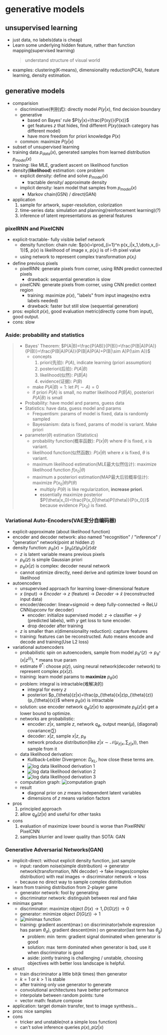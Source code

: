 # generative models

## unsupervised learning
- just data, no labels(data is cheap)
- Learn some underlying hidden feature, rather than function mapping(supervised learning)
    > understand structure of visual world
- examples: clustering(K-means), dimensionality reduction(PCA), feature learning, density estimation.

## generative models
- comparision
    - discriminative(判别式): directly model $P(y|x)$, find decision boundary
    - generative
        - based on Bayes' rule $P(y|x)=\frac{P(xy)}{P(x)}$
        - get features $z$ that hides, find different $P(xy)$(each category has different model)
        - have more freedom for priori knowledge $P(x)$
    - common: maximize $P(y|x)$
- subset of unsupervised learning
- training data $p_{data}(x)$, generated samples from learned distribution $p_{model}(x)$
- training: like MLE, gradient ascent on likelihood function
- density(**likelihood**) estimation: core problem
    - explicit density: define and solve $p_{model}(x)$
        - tractable density/ approximate density
    - implicit density: learn model that samples from $p_{model}(x)$
        - Markov chain(GSN) / direct(GAN)
- application
    1. sample for artwork, super-resolution, colorization
    2. time-series data: simulation and planning(reinforcement learning)(?)
    3. inference of latent representations as general features

### pixelRNN and PixelCNN
- explicit-tractable- fully visible belief network
    - density function: chain rule: $p(x)=\prod_{i=1}^n p(x_i|x_1,\dots,x_{i-1})$, $p(x)$ is likelihood of image x, $p(x_i)$ is of i-th pixel value
    - using network to represent complex transformation $p(x_i)$
- define previous pixels
    - pixelRNN: generate pixels from corner, using RNN predict connected pixels
        - drawback: sequential generation is slow
    - pixelCNN: generate pixels from corner, using CNN predict context region
        - training: maximize $p(x)$, "labels" from input images(no extra labels needed)
        - drawback: faster but still slow (sequential generation)
- pros: explicit $p(x)$, good evaluation metric(directly come from input), good output.
- cons: slow

### Aside: probability and statistics
> - Bayes' Theorem: $P(A|B)=\frac{P(AB)}{P(B)}=\frac{P(B|A)P(A)}{P(B)}=\frac{P(B|A)P(A)}{P(B|A)P(A)+P(B|\sim A)P(\sim A)}$
>     - concepts
>         1. priori(先验): $P(A)$, indicate learning (priori assumption)
>         2. posteriori(后验): $P(A|B)$
>         3. likelihood(似然): $P(B|A)$
>         4. evidence(证据): $P(B)$
>     - make $P(A|B)=1$: let $P(\sim A)=0$
>     - if priori $P(A)$ is small, no matter likelihood $P(B|A)$, posteriori $P(A|B)$ is small
> - Probability: have model and params, guess data
> - Statistics: have data, guess model and params
>     - Frequentism: params of model is fixed, data is randomly sampled
>     - Bayesianism: data is fixed, params of model is variant. Make priori
> - parameter($\theta$) estimation (Statistics)
>     - probability function(概率函数): $P(x|\theta)$ where $\theta$ is fixed, $x$ is variant.
>     - likelihood function(似然函数): $P(x|\theta)$ where $x$ is fixed, $\theta$ is variant.
>     - maximum likelihood estimation(MLE最大似然估计): maximize likelihood function $f(x_0|\theta)$
>     - maximum a posteriori estimation(MAP最大后验概率估计): maximize $P(x_0|\theta)P(\theta)$
>         - multiply $P(\theta)$ is like regularization, **increase priori**.
>         - essentially maximize posterior $P(\theta|x_0)=\frac{P(x_0|\theta)P(\theta)}{P(x_0)}$ because evidence $P(x_0)$ is fixed.

### Variational Auto-Encoders(VAE变分自编码器)
- explicit-approximate (about likelihood function)
- encoder and decoder network: also named "recognition" / "inference" / "generation" network(point at hidden $z$)
- density function: $p_{\theta}(x)=\int p_{\theta}(z)p_{\theta}(x|z)dz$
    - $z$ is latent variable means previous pixels
    - $p_{\theta}(z)$ is simple Gaussian priori
    - $p_{\theta}(x|z)$ is complex: decoder neural network
    - cannot optimize directly, need derive and optimize lower bound on likelihood
- autoencoders
    - unsupervised approach for learning lower-dimensional feature
    - $x$ (input) -> *Encoder* -> $z$ (feature) -> *Decoder* -> $\hat{x}$ (reconstructed input data)
    - encoder/decoder: linear+sigmoid -> deep fully-connected -> ReLU CNN(upconv for decoder)
        - encoder: initialize supervised model: $z$ -> classifier -> $\hat{y}$ (predicted labels), with $y$ get loss to tune encoder.
        - drop decoder after training
    - $z$ is smaller than $x$(dimensionality reduction): capture features
    - training: features can be reconstructed. Auto means encode and decode and training(Use L2 loss)
- variational autoencoders
    - probabilistic spin on autoencoders, sample from model $p_{\theta^*}(z)\to p_{\theta^*}(x|z^{(i)})$, $*$ means true param
    - estimate $\theta^*$: choose $p(z)$, using neural network(decoder network) to represent complex $p(x|z)$.
    - training: learn model params to **maximize** $p_{\theta}(x)$
    - problem: integral is intractable(难解决的)
        - integral for every $z$
        - posteriori $p_{\theta}(z|x)=\frac{p_{\theta}(x|z)p_{\theta}(z)}{p_{\theta}(x)}$ where $p_{\theta}(x)$ is intractable
    - solution: use encoder network $q_{\phi}(z|x)$ to approximate $p_{\theta}(z|x)$ get a lower bound to optimize.
    - networks are probabilistic:
        - encoder: $z|x$, sample $z$, network $q_{\phi}$, output mean($\mu$), (diagonal) covariance($\sum$)
        - decoder: $x|z$, sample $x|z$, $p_{\theta}$
        - network produce distribution(like $z|x\sim \mathcal{N}(\mu_{z|x},\sum_{z|x})$), then sample from it
    - data likelihood derivation:
        - Kullback-Leibler Divergence: $D_{KL}$, how close these terms are.
        - ![log data likelihood derivation 1](./L13-1.png)
        - ![log data likelihood derivation 2](./L13-2.png)
        - ![log data likelihood derivation 3](./L13-3.png)
    - computation graph: ![computation graph](./L13-4.png)
    - result
        - diagonal prior on $z$ means independent latent variables
        - dimensions of $z$ means variation factors
- pros
    1. principled approach
    2. allow $q_{\phi}(z|x)$ and useful for other tasks
- cons
    1. evaluation of maximize lower bound is worse than PixelRNN/ PixelCNN
    2. samples blurrier and lower quality than SOTA: GAN

### Generative Adversarial Networks(GAN)
- implicit-direct: without explicit density function, just sample
    - input: random noise(simple distribution) -> generator network(transformation, NN decoder) -> fake images(complex distribution) with real images -> discriminator network -> loss
    - because no direct way to sample complex distribution
- learn from training distribution from 2-player game
    - generator network: fool by generating
    - discriminator network: distinguish between real and fake
- minimax game
    - discriminator: maximize object $D(x)\to 1,D(G(z))\to 0$
    - generator: minimize object $D(G(z))\to 1$
    - ![minimax function](./L13-5.png)
    - training: gradient ascent($\max$) on discriminator(whole expression has param $\theta_d$), gradient descent($\min$) on generator(last term has $\theta_g$) 
        - problem: $\min$ term: gradient signal dominated when generator is good
        - solution: $\max$ term dominated when generator is bad, use it when discriminator is good
        - aside: jointly training is challenging / unstable, choosing objectives with better loss landscape is helpful.
- struct
    - train discriminator a little bit($k$ times) then generator
    - $k=1$ or $k>1$ is stable
    - after training only use generator to generate
    - convolutional architectures have better performance
    - interpolate between random points: tune
    - vector math: feature compose
- application: target domain transfer, text to image synthesis...
- pros: nice samples
- cons
    - tricker and unstable(not a simple loss function)
    - can't solve inference queries $p(x),p(z|x)$
